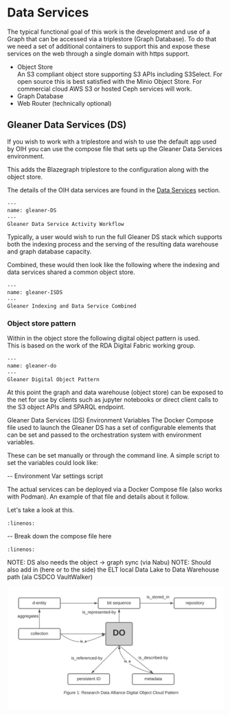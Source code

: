 # Data Services

The typical functional goal of this work is the development and use of a Graph that can be accessed via a triplestore (Graph Database).  To do that we need a set of additional containers to support this and expose these services on the web through a single domain with https support.  

* Object Store \
An S3 compliant object store supporting S3 APIs including S3Select.  For open source this is best satisfied with the Minio Object Store.  For commercial cloud AWS S3 or hosted Ceph services will work.  
* Graph Database
* Web Router (technically optional)



## Gleaner Data Services (DS)

If you wish to work with a triplestore and wish to use the default app used by OIH
you can use the compose file that sets up the Gleaner Data Services environment.  

This adds the Blazegraph triplestore to the configuration along with the object store. 

The details of the OIH data services are found in the
 [Data Services](dataservices.md) section.

```{figure} ./images/gleaner2.png
---
name: gleaner-DS
---
Gleaner Data Service Activity Workflow
```

Typically, a user would wish to run the full Gleaner DS stack which supports
both the indexing process and the serving of the resulting data warehouse and graph 
database capacity.  

Combined, these would then look like the following where the indexing and
data services shared a common object store.  

```{figure} ./images/gleaner3.png
---
name: gleaner-ISDS
---
Gleaner Indexing and Data Service Combined
```

### Object store pattern

Within in the object store the following digital object pattern is used.  
This is based on the work of the RDA Digital Fabric working group.  

```{figure} ./images/do.png
---
name: gleaner-do
---
Gleaner Digital Object Pattern
```





At this point the graph and data warehouse (object store) can be exposed to the net for use by clients such as jupyter notebooks or direct client calls to the S3 object APIs and SPARQL endpoint.

Gleaner Data Services (DS) Environment Variables
The Docker Compose file used to launch the Gleaner DS has a set of configurable elements that can be set and passed to the orchestration system with environment variables.  

These can be set manually or through the command line.  A simple script to set the variables could look like:

-- Environment Var settings script

The actual services can be deployed via a Docker Compose file (also works with Podman).  An example of that file and details about it follow.  

Let's take a look at this.

```{literalinclude} ./docs/setenv.sh
:linenos:
```


-- Break down the compose file here

```{literalinclude} ./docs/gleaner-DS-NoRouter.yml
:linenos:
```



NOTE:  DS also needs the object -> graph sync (via Nabu)
NOTE:  Should also add in (here or to the side) the ELT local Data Lake to Data Warehouse path (ala CSDCO VaultWalker)


![](../publishing/images/do.png)
